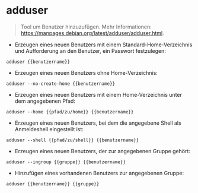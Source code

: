 # adduser

> Tool um Benutzer hinzuzufügen.
> Mehr Informationen: <https://manpages.debian.org/latest/adduser/adduser.html>.

- Erzeugen eines neuen Benutzers mit einem Standard-Home-Verzeichnis und Aufforderung an den Benutzer, ein Passwort festzulegen:

`adduser {{benutzername}}`

- Erzeugen eines neuen Benutzers ohne Home-Verzeichnis:

`adduser --no-create-home {{benutzername}}`

- Erzeugen eines neuen Benutzers mit einem Home-Verzeichnis unter dem angegebenen Pfad:

`adduser --home {{pfad/zu/home}} {{benutzername}}`

- Erzeugen eines neuen Benutzers, bei dem die angegebene Shell als Anmeldeshell eingestellt ist:

`adduser --shell {{pfad/zu/shell}} {{benutzername}}`

- Erzeugen eines neuen Benutzers, der zur angegebenen Gruppe gehört:

`adduser --ingroup {{gruppe}} {{benutzername}}`

- Hinzufügen eines vorhandenen Benutzers zur angegebenen Gruppe:

`adduser {{benutzername}} {{gruppe}}`

